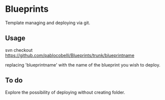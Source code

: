# Blueprints
Template managing and deploying via git.

## Usage
svn checkout https://github.com/pablocobelli/Blueprints/trunk/blueprintname

replacing 'blueprintname' with the name of the blueprint you wish to deploy.

## To do
Explore the possibility of deploying without creating folder.




